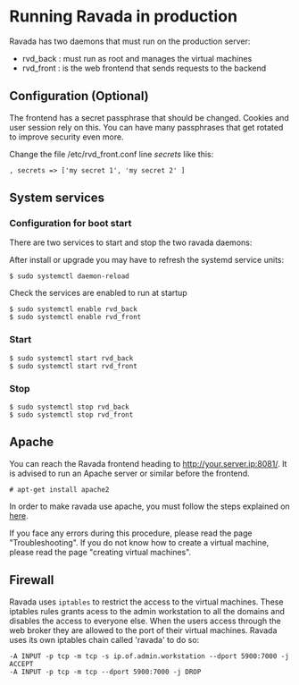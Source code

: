 # Running Ravada in production

Ravada has two daemons that must run on the production server:

- rvd\_back : must run as root and manages the virtual machines
- rvd\_front : is the web frontend that sends requests to the backend

## Configuration (Optional)

The frontend has a secret passphrase that should be changed. Cookies
and user session rely on this. You can have many passphrases that
get rotated to improve security even more.

Change the file /etc/rvd\_front.conf line _secrets_ like this:

    , secrets => ['my secret 1', 'my secret 2' ]

## System services


### Configuration for boot start

There are two services to start and stop the two ravada daemons:

After install or upgrade you may have to refresh the systemd service units:

    $ sudo systemctl daemon-reload

Check the services are enabled to run at startup

    $ sudo systemctl enable rvd_back
    $ sudo systemctl enable rvd_front

### Start

    $ sudo systemctl start rvd_back
    $ sudo systemctl start rvd_front

### Stop

    $ sudo systemctl stop rvd_back
    $ sudo systemctl stop rvd_front

## Apache

You can reach the Ravada frontend heading to http://your.server.ip:8081/.
It is advised to run an Apache server or similar before the frontend.

    # apt-get install apache2

In order to make ravada use apache, you must follow the steps explained on [here](apache.html).

If you face any errors during this procedure, please read the page "Troubleshooting".
If you do not know how to create a virtual machine, please read the page "creating virtual machines".

## Firewall

Ravada uses `iptables` to restrict the access to the virtual machines. 
These iptables rules grants acess to the admin workstation to all the domains
and disables the access to everyone else.
When the users access through the web broker they are allowed to the port of
their virtual machines. Ravada uses its own iptables chain called 'ravada' to
do so:

    -A INPUT -p tcp -m tcp -s ip.of.admin.workstation --dport 5900:7000 -j ACCEPT
    -A INPUT -p tcp -m tcp --dport 5900:7000 -j DROP

